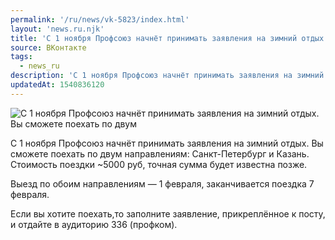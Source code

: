 ```yaml
---
permalink: '/ru/news/vk-5823/index.html'
layout: 'news.ru.njk'
title: 'С 1 ноября Профсоюз начнёт принимать заявления на зимний отдых.'
source: ВКонтакте
tags:
  - news_ru
description: 'С 1 ноября Профсоюз начнёт принимать заявления на зимний отдых.'
updatedAt: 1540836120
---
```

![С 1 ноября Профсоюз начнёт принимать заявления на зимний отдых. Вы сможете поехать по двум](https://sun9-35.userapi.com/impf/c831508/v831508142/1c0169/0czjg09P8Yk.jpg?size=1280x853&quality=96&sign=e8bade49e689b5b3890eaef7c6764ace&c_uniq_tag=85HZi3afpsDK7INWCn2qlHf1nGpjydJLjWnHmnmCNAY&type=album)

С 1 ноября Профсоюз начнёт принимать заявления на зимний отдых. Вы сможете поехать по двум направлениям: Санкт-Петербург и Казань. Стоимость поездки ~5000 руб, точная сумма будет известна позже.

Выезд по обоим направлениям — 1 февраля, заканчивается поездка 7 февраля.

Если вы хотите поехать,то заполните заявление, прикреплённое к посту, и отдайте в аудиторию 336 (профком).
